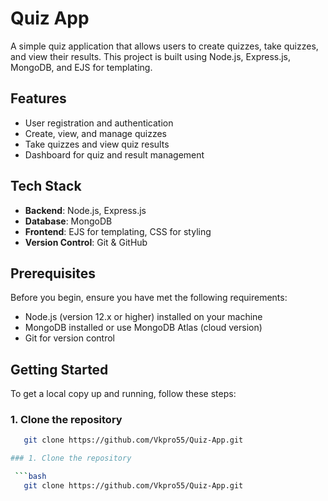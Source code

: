 # Quiz App

A simple quiz application that allows users to create quizzes, take quizzes, and view their results. This project is built using Node.js, Express.js, MongoDB, and EJS for templating.

## Features

- User registration and authentication
- Create, view, and manage quizzes
- Take quizzes and view quiz results
- Dashboard for quiz and result management

## Tech Stack

- **Backend**: Node.js, Express.js
- **Database**: MongoDB
- **Frontend**: EJS for templating, CSS for styling
- **Version Control**: Git & GitHub

## Prerequisites

Before you begin, ensure you have met the following requirements:

- Node.js (version 12.x or higher) installed on your machine
- MongoDB installed or use MongoDB Atlas (cloud version)
- Git for version control

## Getting Started

To get a local copy up and running, follow these steps:

 ### 1. Clone the repository

   ```bash
      git clone https://github.com/Vkpro55/Quiz-App.git

### 1. Clone the repository

    ```bash
      git clone https://github.com/Vkpro55/Quiz-App.git

